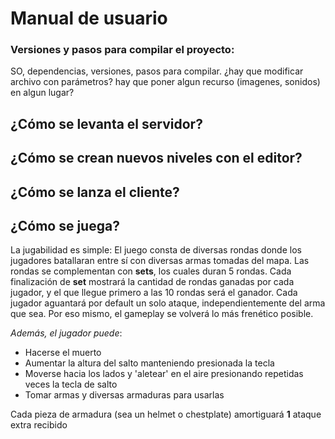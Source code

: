 # Manual de usuario

### Versiones y pasos para compilar el proyecto:

SO, dependencias, versiones, pasos para compilar. ¿hay que modificar archivo con parámetros? hay que poner algun recurso (imagenes, sonidos) en algun lugar?


## ¿Cómo se levanta el servidor?

## ¿Cómo se crean nuevos niveles con el editor?

## ¿Cómo se lanza el cliente?

## ¿Cómo se juega?

La jugabilidad es simple: El juego consta de diversas rondas donde los jugadores batallaran entre sí con diversas armas tomadas del mapa. Las rondas se complementan con **sets**, los cuales duran 5 rondas.
Cada finalización de **set** mostrará la cantidad de rondas ganadas por cada jugador, y el que llegue primero a las 10 rondas será el ganador.
Cada jugador aguantará por default un solo ataque, independientemente del arma que sea. Por eso mismo, el gameplay se volverá lo más frenético posible.

*Además, el jugador puede*:
* Hacerse el muerto
* Aumentar la altura del salto manteniendo presionada la tecla
* Moverse hacia los lados y 'aletear' en el aire presionando repetidas veces la tecla de salto
* Tomar armas y diversas armaduras para usarlas

Cada pieza de armadura (sea un helmet o chestplate) amortiguará **1** ataque extra recibido
